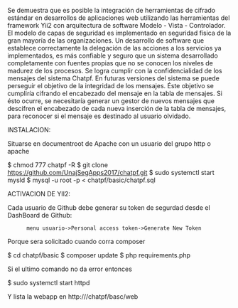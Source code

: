 Se demuestra que es posible la integración de herramientas de cifrado 
estándar en desarrollos de aplicaciones web utilizando las herramientas 
del framework Yii2 con arquitectura de software Modelo - Vista - 
Controlador. El modelo de capas de seguridad es implementado en 
seguridad física de la gran mayoría de las organizaciones.
Un desarrollo de software que establece correctamente la delegación de 
las acciones a los servicios ya implementados, es más confiable y seguro 
que un sistema desarrollado completamente con fuentes propias que no se 
conocen los niveles de madurez de los procesos.
Se logra cumplir con la confidencialidad de los mensajes del sistema 
Chatpf. En futuras versiones del sistema se puede perseguir el objetivo 
de la integridad de los mensajes. Éste objetivo se cumpliría cifrando el 
encabezado del mensaje en la tabla de mensajes. Si ésto ocurre, se 
necesitaría generar un gestor de nuevos mensajes que descifren el 
encabezado de cada nueva inserción de la tabla de mensajes, para 
reconocer si el mensaje es destinado al usuario olvidado.

INSTALACION:

Situarse en documentroot de Apache con un usuario del grupo http
o apache

$ chmod 777 chatpf -R
$ git clone https://github.com/UnajSegApps2017/chatpf.git
$ sudo systemctl start mysld
$ mysql -u root -p < chatpf/basic/chatpf.sql

ACTIVACION DE YII2:

Cada usuario de Github debe generar su token de segurdad desde el
DashBoard de Github:

          menu usuario->Personal access token->Generate New Token

Porque sera solicitado cuando corra composer

$ cd chatpf/basic
$ composer update
$ php requirements.php

Si el ultimo comando no da error entonces

$ sudo systemctl start httpd

Y lista la webapp en http://<host>/chatpf/basc/web





